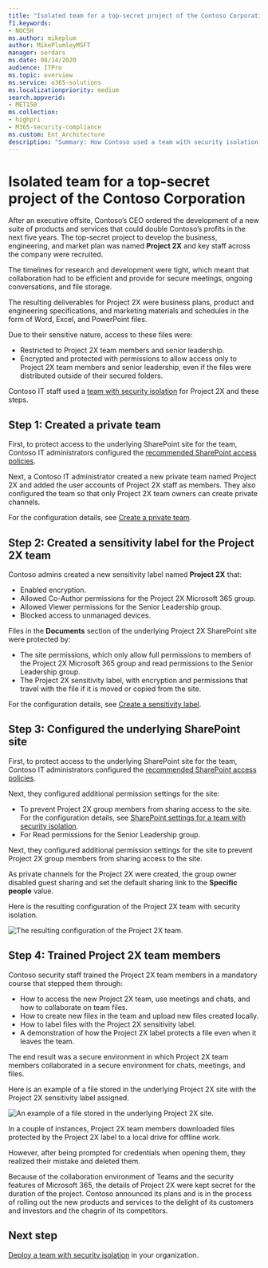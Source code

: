 ```yaml
---
title: "Isolated team for a top-secret project of the Contoso Corporation"
f1.keywords:
- NOCSH
ms.author: mikeplum
author: MikePlumleyMSFT
manager: serdars
ms.date: 08/14/2020
audience: ITPro
ms.topic: overview
ms.service: o365-solutions
ms.localizationpriority: medium
search.appverid:
- MET150
ms.collection:
- highpri 
- M365-security-compliance
ms.custom: Ent_Architecture
description: "Summary: How Contoso used a team with security isolation for a top-secret project to develop a new suite of products and services."
---
```


# Isolated team for a top-secret project of the Contoso Corporation

After an executive offsite, Contoso’s CEO ordered the development of a new suite of products and services that could double Contoso’s profits in the next five years. The top-secret project to develop the business, engineering, and market plan was named **Project 2X** and key staff across the company were recruited. 

The timelines for research and development were tight, which meant that collaboration had to be efficient and provide for secure meetings, ongoing conversations, and file storage.

The resulting deliverables for Project 2X were business plans, product and engineering specifications, and marketing materials and schedules in the form of Word, Excel, and PowerPoint files. 

Due to their sensitive nature, access to these files were:

- Restricted to Project 2X team members and senior leadership.
- Encrypted and protected with permissions to allow access only to Project 2X team members and senior leadership, even if the files were distributed outside of their secured folders.

Contoso IT staff used a [team with security isolation](secure-teams-security-isolation.md) for Project 2X and these steps.

## Step 1: Created a private team

First, to protect access to the underlying SharePoint site for the team, Contoso IT administrators configured the [recommended SharePoint access policies](../security/office-365-security/zero-trust-identity-device-access-policies-sharepoint.md).

Next, a Contoso IT administrator created a new private team named Project 2X and added the user accounts of Project 2X staff as members. They also configured the team so that only Project 2X team owners can create private channels.

For the configuration details, see [Create a private team](secure-teams-security-isolation.md#create-a-private-team).

## Step 2: Created a sensitivity label for the Project 2X team

Contoso admins created a new sensitivity label named **Project 2X** that:

- Enabled encryption.
- Allowed Co-Author permissions for the Project 2X Microsoft 365 group.
- Allowed Viewer permissions for the Senior Leadership group.
- Blocked access to unmanaged devices.

Files in the **Documents** section of the underlying Project 2X SharePoint site were protected by:

- The site permissions, which only allow full permissions to members of the Project 2X Microsoft 365 group and read permissions to the Senior Leadership group.
- The Project 2X sensitivity label, with encryption and permissions that travel with the file if it is moved or copied from the site.

For the configuration details, see [Create a sensitivity label](secure-teams-security-isolation.md#create-a-sensitivity-label).

## Step 3: Configured the underlying SharePoint site

First, to protect access to the underlying SharePoint site for the team, Contoso IT administrators configured the [recommended SharePoint access policies](../security/office-365-security/zero-trust-identity-device-access-policies-sharepoint.md).

Next, they configured additional permission settings for the site:

- To prevent Project 2X group members from sharing access to the site. For the configuration details, see [SharePoint settings for a team with security isolation](secure-teams-security-isolation.md#sharepoint-settings).
- For Read permissions for the Senior Leadership group.

Next, they configured additional permission settings for the site to prevent Project 2X group members from sharing access to the site. 

As private channels for the Project 2X were created, the group owner disabled guest sharing and set the default sharing link to the **Specific people** value.

Here is the resulting configuration of the Project 2X team with security isolation.

![The resulting configuration of the Project 2X team.](../media/contoso-team-for-top-secret-project.png)

 ## Step 4: Trained Project 2X team members

Contoso security staff trained the Project 2X team members in a mandatory course that stepped them through:

- How to access the new Project 2X team, use meetings and chats, and how to collaborate on team files.
- How to create new files in the team and upload new files created locally.
- How to label files with the Project 2X sensitivity label.
- A demonstration of how the Project 2X  label protects a file even when it leaves the team.

The end result was a secure environment in which Project 2X team members collaborated in a secure environment for chats, meetings, and files.

Here is an example of a file stored in the underlying Project 2X site with the Project 2X sensitivity label assigned.

![An example of a file stored in the underlying Project 2X site.](../media/contoso-team-for-top-secret-project-example.png)

In a couple of instances, Project 2X team members downloaded files protected by the Project 2X label to a local drive for offline work. 

However, after being prompted for credentials when opening them, they realized their mistake and deleted them.

Because of the collaboration environment of Teams and the security features of Microsoft 365, the details of Project 2X were kept secret for the duration of the project. Contoso announced its plans and is in the process of rolling out the new products and services to the delight of its customers and investors and the chagrin of its competitors.

## Next step

[Deploy a team with security isolation](secure-teams-security-isolation.md) in your organization.

